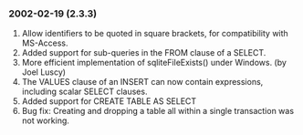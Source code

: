 ### 2002\-02\-19 (2\.3\.3\)

1. Allow identifiers to be quoted in square brackets, for compatibility
 with MS\-Access.
2. Added support for sub\-queries in the FROM clause of a SELECT.
3. More efficient implementation of sqliteFileExists() under Windows.
 (by Joel Luscy)
4. The VALUES clause of an INSERT can now contain expressions, including
 scalar SELECT clauses.
5. Added support for CREATE TABLE AS SELECT
6. Bug fix: Creating and dropping a table all within a single
 transaction was not working.




